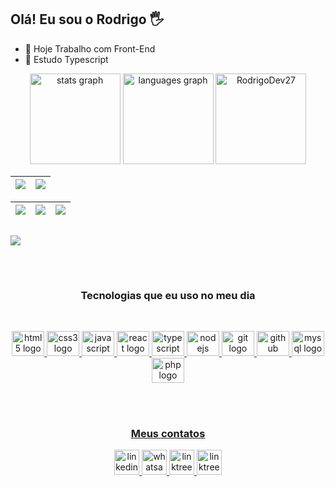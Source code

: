 ## Olá! Eu sou o Rodrigo 🖐️


- 🔭 Hoje Trabalho com Front-End
- 🌱 Estudo Typescript



<div align="center">
  <img src="https://github-readme-stats.vercel.app/api?username=RodrigoDev27&show_icons=true&bg_color=00000000" height="145" alt="stats graph"/>
  <img src="https://github-readme-stats.vercel.app/api/top-langs?username=RodrigoDev27&locale=en&hide_title=false&layout=compact&card_width=320&langs_count=5&bg_color=00000000&hide_border=false" height="145" alt="languages graph"/>   
   <img src="https://github-readme-streak-stats.herokuapp.com/?user=RodrigoDev27&theme=tokyonight-duo" height="145" alt="RodrigoDev27" />
   
</div>


| ![](http://github-profile-summary-cards.vercel.app/api/cards/profile-details?username=RodrigoDev27&theme=chartreuse_dark) | ![](http://github-profile-summary-cards.vercel.app/api/cards/repos-per-language?username=RodrigoDev27&theme=chartreuse_dark) |
| :-: | :-: | 


| ![](http://github-profile-summary-cards.vercel.app/api/cards/most-commit-language?username=RodrigoDev27&theme=chartreuse_dark) | ![](http://github-profile-summary-cards.vercel.app/api/cards/stats?username=RodrigoDev27&theme=chartreuse_dark) | ![](http://github-profile-summary-cards.vercel.app/api/cards/productive-time?username=RodrigoDev27&theme=chartreuse_dark&utcOffset=8) |
| :-: | :-: | :-: | 

##

  <p>
  <a href="https://github.com/wolwerr"><img src="https://readme-typing-svg.herokuapp.com/?lines=Software%20Front-End&font=Fira%20Code&center=true&width=440&height=45&color=bluevCenter=true&size=22"  ></a>
</p>

##

<div align="center"><br/>
<h3>Tecnologias que eu uso no meu dia</h3><br/> 

  <a href="https://html.com/" target="_blank"><img src="https://cdn.jsdelivr.net/gh/devicons/devicon/icons/html5/html5-original.svg" height="40" width="52" alt="html5 logo"  />
    <a href="https://www.w3.org/Style/CSS/Overview.en.html" target="_blank"><img src="https://cdn.jsdelivr.net/gh/devicons/devicon/icons/css3/css3-original.svg" height="40" width="52" alt="css3 logo"  />
     <a href="https://www.javascript.com/" target="_blank"><img src="https://cdn.jsdelivr.net/gh/devicons/devicon/icons/javascript/javascript-original.svg" height="40" width="52" alt="javascript logo"  />
      <a href="https://reactjs.org/" target="_blank"><img src="https://cdn.jsdelivr.net/gh/devicons/devicon/icons/react/react-original.svg" height="40" width="52" alt="react logo"  />
      <a href="https://www.typescriptlang.org/" target="_blank"><img src="https://cdn.jsdelivr.net/gh/devicons/devicon/icons/typescript/typescript-original.svg" height="40" width="52" alt="typescript logo"  />
       <a href="https://nodejs.org/en/" target="_blank"><img src="https://cdn.jsdelivr.net/gh/devicons/devicon/icons/nodejs/nodejs-original.svg" height="40" width="52" alt="nodejs logo"  />
         <a href="https://git-scm.com/" target="_blank"><img src="https://cdn.jsdelivr.net/gh/devicons/devicon/icons/git/git-original.svg" height="40" width="52" alt="git logo"  />
  <a href="https://github.com/" target="_blank"><img src="https://cdn.jsdelivr.net/gh/devicons/devicon/icons/github/github-original.svg" height="40" width="52" alt="github logo"  />
   <a href="https://www.mysql.com/" target="_blank"><img src="https://cdn.jsdelivr.net/gh/devicons/devicon/icons/mysql/mysql-original.svg" height="40" width="52" alt="mysql logo"  />
     <a href="https://www.php.net/" target="_blank"><img src="https://cdn.jsdelivr.net/gh/devicons/devicon/icons/php/php-original.svg" height="40" width="52" alt="php logo"  />
</div><br/><br/>

<div align="center">
 <h3>Meus contatos</h3>


  <a href="https://www.linkedin.com/in/linkedin.com/in/rodrigo-silva-413a87272" target="_blank">
    <img src="https://img.shields.io/static/v1?message=LinkedIn&logo=linkedin&label=&color=0077B5&logoColor=white&labelColor=&style=for-the-badge" height="40" alt="linkedin logo"  />
  </a>
   <a href="https://api.whatsapp.com/send?phone=5532991121261" target="_blank">
    <img src="https://img.shields.io/static/v1?message=Whatsapp&logo=whatsapp&label=&color=25D366&logoColor=white&labelColor=&style=for-the-badge" height="40" alt="whatsapp logo"  />
  </a>
   <a href="https://beacons.ai/https://portfolio-devsilva.netlify.app/" target="_blank">
    <img src="https://img.shields.io/static/v1?message=Linktree&logo=linktree&label=&color=1de9b6&logoColor=white&labelColor=&style=for-the-badge" height="40" alt="linktree logo"  />
  </a>
   <a href="https://beacons.ai/https://portfolio-devsilva.netlify.app/" target="_blank">
    <img src="https://img.shields.io/badge/Gmail-D14836?style=for-the-badge&logo=gmail&logoColor=white" height="40" alt="linktree logo"  />
  </a>
</div>











